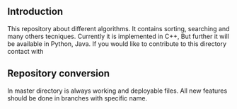 ## Introduction
This repository about different algorithms. It contains sorting, searching and many others tecniques. 
Currently it is implemented in C++, But further it will be available in Python, Java.
If you would like to contribute to this directory contact with

## Repository conversion
In master directory is always working and deployable files. 
All new features should be done in branches with specific name.

